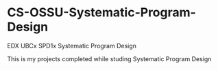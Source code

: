 # CS-OSSU-Systematic-Program-Design
EDX UBCx SPD1x Systematic Program Design
<p>This is my projects completed while studing Systematic Program Design</p>
